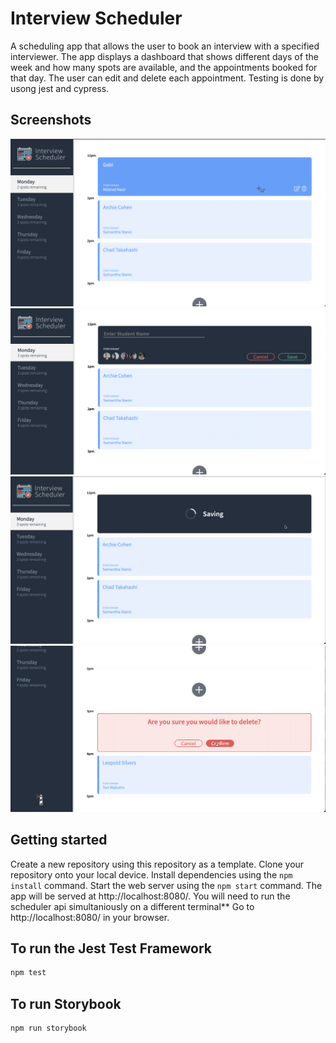# Interview Scheduler

A scheduling app that allows the user to book an interview with a specified interviewer. The app displays a dashboard that shows different days of the week and how many spots are available, and the appointments booked for that day. The user can edit and delete each appointment.
Testing is done by usong jest and cypress.

## Screenshots

!["Show Appointments"](https://github.com/gabigf/scheduler/blob/master/docs/Show-appointments.png)
!["Appointment Form"](https://github.com/gabigf/scheduler/blob/master/docs/Appointment-form.png)
!["Loading animation"](https://github.com/gabigf/scheduler/blob/master/docs/Loading-animation.png)
!["Delete confirmation"](https://github.com/gabigf/scheduler/blob/master/docs/Delete-confirmation.png)

## Getting started

Create a new repository using this repository as a template.
Clone your repository onto your local device.
Install dependencies using the `npm install` command.
Start the web server using the `npm start` command. The app will be served at http://localhost:8080/.
You will need to run the scheduler api simultaniously on a different terminal**
Go to http://localhost:8080/ in your browser.

## To run the Jest Test Framework

```sh
npm test
```

## To run Storybook

```sh
npm run storybook
```

